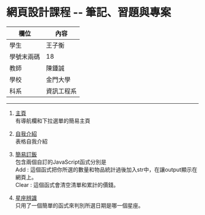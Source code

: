 # 網頁設計課程 -- 筆記、習題與專案

欄位 | 內容
-----|--------
學生 |  王子衡
學號末兩碼 |  18
教師 | 陳鍾誠
學校 | 金門大學
科系 | 資訊工程系

***
1. [主頁](https://peter8995.github.io/wd107b/finalExamProject.html)  
有導航欄和下拉選單的簡易主頁

2. [自我介紹](https://peter8995.github.io/wd107b/finalExamSelfIntroduct.html)  
表格自我介紹
3. [簡易訂飯](https://peter8995.github.io/wd107b/finalExamOrder.html)  
包含兩個自訂的JavaScript函式分別是  
Add : 這個函式把你所選的數量和物品統計過後加入str中，在讓output顯示在網頁上。  
Clear : 這個函式會清空清單和累計的價錢。
4. [星座辨識](https://peter8995.github.io/wd107b/finalExamConstellations.html)  
只用了一個簡單的函式來判別所選日期是哪一個星座。


